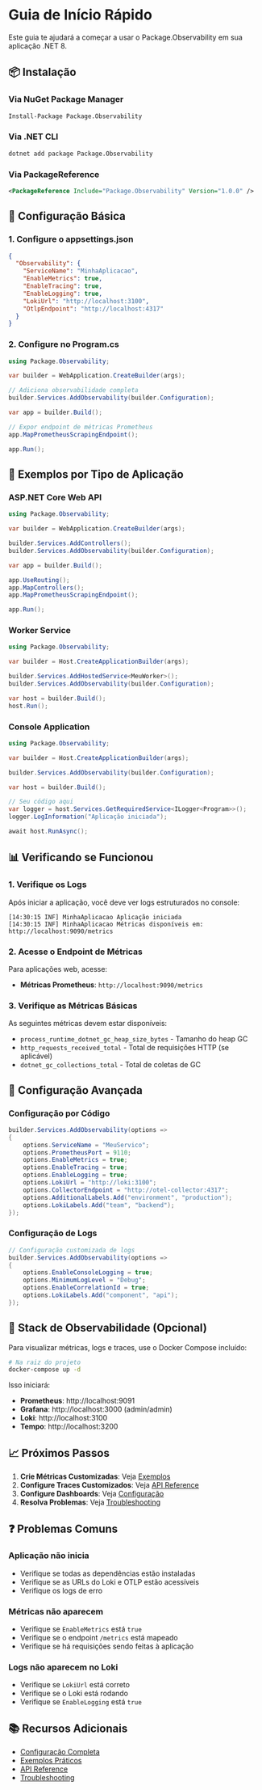 # Guia de Início Rápido

Este guia te ajudará a começar a usar o Package.Observability em sua aplicação .NET 8.

## 📦 Instalação

### Via NuGet Package Manager

```bash
Install-Package Package.Observability
```

### Via .NET CLI

```bash
dotnet add package Package.Observability
```

### Via PackageReference

```xml
<PackageReference Include="Package.Observability" Version="1.0.0" />
```

## 🚀 Configuração Básica

### 1. Configure o appsettings.json

```json
{
  "Observability": {
    "ServiceName": "MinhaAplicacao",
    "EnableMetrics": true,
    "EnableTracing": true,
    "EnableLogging": true,
    "LokiUrl": "http://localhost:3100",
    "OtlpEndpoint": "http://localhost:4317"
  }
}
```

### 2. Configure no Program.cs

```csharp
using Package.Observability;

var builder = WebApplication.CreateBuilder(args);

// Adiciona observabilidade completa
builder.Services.AddObservability(builder.Configuration);

var app = builder.Build();

// Expor endpoint de métricas Prometheus
app.MapPrometheusScrapingEndpoint();

app.Run();
```

## 🎯 Exemplos por Tipo de Aplicação

### ASP.NET Core Web API

```csharp
using Package.Observability;

var builder = WebApplication.CreateBuilder(args);

builder.Services.AddControllers();
builder.Services.AddObservability(builder.Configuration);

var app = builder.Build();

app.UseRouting();
app.MapControllers();
app.MapPrometheusScrapingEndpoint();

app.Run();
```

### Worker Service

```csharp
using Package.Observability;

var builder = Host.CreateApplicationBuilder(args);

builder.Services.AddHostedService<MeuWorker>();
builder.Services.AddObservability(builder.Configuration);

var host = builder.Build();
host.Run();
```

### Console Application

```csharp
using Package.Observability;

var builder = Host.CreateApplicationBuilder(args);

builder.Services.AddObservability(builder.Configuration);

var host = builder.Build();

// Seu código aqui
var logger = host.Services.GetRequiredService<ILogger<Program>>();
logger.LogInformation("Aplicação iniciada");

await host.RunAsync();
```

## 📊 Verificando se Funcionou

### 1. Verifique os Logs

Após iniciar a aplicação, você deve ver logs estruturados no console:

```
[14:30:15 INF] MinhaAplicacao Aplicação iniciada
[14:30:15 INF] MinhaAplicacao Métricas disponíveis em: http://localhost:9090/metrics
```

### 2. Acesse o Endpoint de Métricas

Para aplicações web, acesse:
- **Métricas Prometheus**: `http://localhost:9090/metrics`

### 3. Verifique as Métricas Básicas

As seguintes métricas devem estar disponíveis:
- `process_runtime_dotnet_gc_heap_size_bytes` - Tamanho do heap GC
- `http_requests_received_total` - Total de requisições HTTP (se aplicável)
- `dotnet_gc_collections_total` - Total de coletas de GC

## 🔧 Configuração Avançada

### Configuração por Código

```csharp
builder.Services.AddObservability(options =>
{
    options.ServiceName = "MeuServico";
    options.PrometheusPort = 9110;
    options.EnableMetrics = true;
    options.EnableTracing = true;
    options.EnableLogging = true;
    options.LokiUrl = "http://loki:3100";
    options.CollectorEndpoint = "http://otel-collector:4317";
    options.AdditionalLabels.Add("environment", "production");
    options.LokiLabels.Add("team", "backend");
});
```

### Configuração de Logs

```csharp
// Configuração customizada de logs
builder.Services.AddObservability(options =>
{
    options.EnableConsoleLogging = true;
    options.MinimumLogLevel = "Debug";
    options.EnableCorrelationId = true;
    options.LokiLabels.Add("component", "api");
});
```

## 🐳 Stack de Observabilidade (Opcional)

Para visualizar métricas, logs e traces, use o Docker Compose incluído:

```bash
# Na raiz do projeto
docker-compose up -d
```

Isso iniciará:
- **Prometheus**: http://localhost:9091
- **Grafana**: http://localhost:3000 (admin/admin)
- **Loki**: http://localhost:3100
- **Tempo**: http://localhost:3200

## 📈 Próximos Passos

1. **Crie Métricas Customizadas**: Veja [Exemplos](examples.md)
2. **Configure Traces Customizados**: Veja [API Reference](api-reference.md)
3. **Configure Dashboards**: Veja [Configuração](configuration.md)
4. **Resolva Problemas**: Veja [Troubleshooting](troubleshooting.md)

## ❓ Problemas Comuns

### Aplicação não inicia

- Verifique se todas as dependências estão instaladas
- Verifique se as URLs do Loki e OTLP estão acessíveis
- Verifique os logs de erro

### Métricas não aparecem

- Verifique se `EnableMetrics` está `true`
- Verifique se o endpoint `/metrics` está mapeado
- Verifique se há requisições sendo feitas à aplicação

### Logs não aparecem no Loki

- Verifique se `LokiUrl` está correto
- Verifique se o Loki está rodando
- Verifique se `EnableLogging` está `true`

## 📚 Recursos Adicionais

- [Configuração Completa](configuration.md)
- [Exemplos Práticos](examples.md)
- [API Reference](api-reference.md)
- [Troubleshooting](troubleshooting.md)
